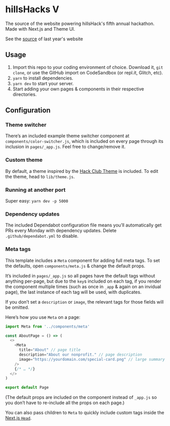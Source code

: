 # hillsHacks V

The source of the website powering hillsHack's fifth annual hackathon. Made with Next.js and Theme UI.

See the [source](https://github.com/googol88/hillshacks-iv) of last year's website

[next.js]: https://nextjs.org
[mdx]: https://mdxjs.com
[theme ui]: https://theme-ui.com

## Usage

1. Import this repo to your coding environment of choice. Download it, `git clone`, or use the GitHub import on CodeSandbox (or repl.it, Glitch, etc).
2. `yarn` to install dependencies.
3. `yarn dev` to start your server.
4. Start adding your own pages & components in their respective directories.

## Configuration

### Theme switcher

There’s an included example theme switcher component at `components/color-switcher.js`,
which is included on every page through its inclusion in `pages/_app.js`.
Feel free to change/remove it.

### Custom theme

By default, a theme inspired by the [Hack Club Theme](https://theme.hackclub.com) is included.
To edit the theme, head to `lib/theme.js`.

### Running at another port

Super easy: `yarn dev -p 5000`

### Dependency updates

The included Dependabot configuration file means you’ll automatically get PRs
every Monday with dependency updates. Delete `.github/dependabot.yml` to
disable.

### Meta tags

This template includes a `Meta` component for adding full meta tags.
To set the defaults, open `components/meta.js` & change the default props.

It’s included in `pages/_app.js` so all pages have the default tags without
anything per-page, but due to the `key`s included on each tag, if you render
the component multiple times (such as once in `_app` & again on an invidual page),
the last instance of each tag will be used, with duplicates.

If you don’t set a `description` or `image`, the relevant tags for those fields
will be omitted.

Here’s how you use `Meta` on a page:

```js
import Meta from '../components/meta'

const AboutPage = () => (
  <>
    <Meta
      title="About" // page title
      description="About our nonprofit." // page description
      image="https://yourdomain.com/special-card.png" // large summary card image URL
    />
    {/* … */}
  </>
)

export default Page
```

(The default props are included on the component instead of `_app.js` so you
don’t have to re-include all the props on each page.)

You can also pass children to `Meta` to quickly include custom tags inside the
[Next.js `Head`](https://nextjs.org/docs/api-reference/next/head).

